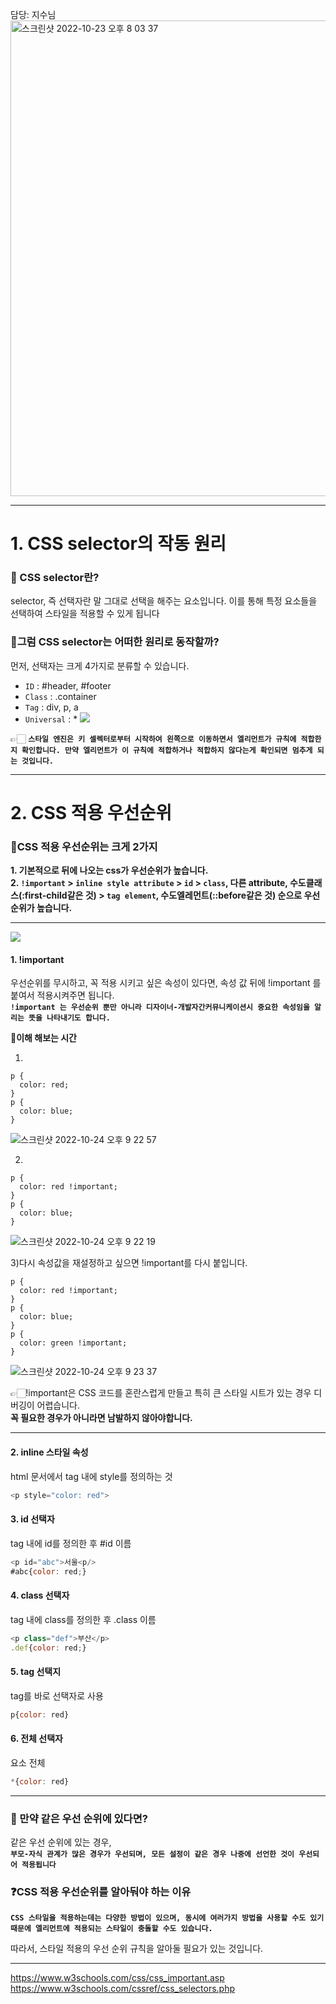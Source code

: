 담당: 지수님
<img width="761" alt="스크린샷 2022-10-23 오후 8 03 37" src="https://user-images.githubusercontent.com/102123710/197388579-d0b49c15-137d-4c56-8722-6114de2438b6.png">

---

# 1. CSS selector의 작동 원리
### 🔎 CSS selector란?
selector, 즉 선택자란 말 그대로 선택을 해주는 요소입니다. 이를 통해 특정 요소들을 선택하여 스타일을 적용할 수 있게 됩니다 
### 📍그럼 CSS selector는 어떠한 원리로 동작할까?
먼저, 선택자는 크게 4가지로 분류할 수 있습니다. 

* `ID` : #header, #footer
* `Class` : .container
* `Tag` : div, p, a
* `Universal` : *
![](https://velog.velcdn.com/images/fejigu/post/31957534-7140-4692-824c-d8d6fa137709/image.png)

👉🏻 **`스타일 엔진은 키 셀렉터로부터 시작하여 왼쪽으로 이동하면서 엘리먼트가 규칙에 적합한지 확인합니다. 만약 엘리먼트가 이 규칙에 적합하거나 적합하지 않다는게 확인되면 멈추게 되는 것입니다.`**

---

# 2. CSS 적용 우선순위


### 📍CSS 적용 우선순위는 크게 2가지
**1. 기본적으로 뒤에 나오는 css가 우선순위가 높습니다.<br>
2. `!important` > `inline style attribute` > `id` > `class`, 다른 attribute, 수도클래스(:first-child같은 것) > `tag element`, 수도엘레먼트(::before같은 것) 순으로 우선순위가 높습니다.<br>**

---

![](https://images.velog.io/images/khsfun0312/post/1dd50153-6f75-4173-9aa9-bd6b7e0a2072/image.png)

#### 1. !important
우선순위를 무시하고, 꼭 적용 시키고 싶은 속성이 있다면, 속성 값 뒤에 !important 를 붙여서 적용시켜주면 됩니다.<br>
**`!important 는 우선순위 뿐만 아니라 디자이너-개발자간커뮤니케이션시 중요한 속성임을 알리는 뜻을 나타내기도 합니다.`**

🔎**이해 해보는 시간**<br>

1)
```
p {
  color: red;
}
p {
  color: blue;
}
```
![스크린샷 2022-10-24 오후 9 22 57](https://user-images.githubusercontent.com/102123710/197524614-ece6d4a5-50d7-43df-baf4-8ce15aaff260.png)


2)
```
p {
  color: red !important;
}
p {
  color: blue;
}
```
![스크린샷 2022-10-24 오후 9 22 19](https://user-images.githubusercontent.com/102123710/197524527-c3290606-12d9-42fe-9941-112726ade3e8.png)


3)다시 속성값을 재설정하고 싶으면 !important를 다시 붙입니다.
```
p {
  color: red !important;
}
p {
  color: blue;
}
p {
  color: green !important;
}
```
![스크린샷 2022-10-24 오후 9 23 37](https://user-images.githubusercontent.com/102123710/197524732-84bd8d4a-4707-4d36-ac16-30679a3b2f07.png)


👉🏻!important은 CSS 코드를 혼란스럽게 만들고 특히 큰 스타일 시트가 있는 경우 디버깅이 어렵습니다.<br>
**꼭 필요한 경우가 아니라면 남발하지 않아야합니다.**

---


#### 2. inline 스타일 속성
html 문서에서 tag 내에 style를 정의하는 것
```javascript
<p style="color: red">
```
#### 3. id 선택자
tag 내에 id를 정의한 후 #id 이름
```javascript
<p id="abc">서울<p/>
#abc{color: red;}
```
#### 4. class 선택자
tag 내에 class를 정의한 후 .class 이름
```javascript
<p class="def">부산</p>
.def{color: red;}
```
#### 5. tag 선택지
tag를 바로 선택자로 사용
```javascript
p{color: red}
```
#### 6. 전체 선택자
요소 전체
```javascript
*{color: red}
```

---

### 🔎 만약 같은 우선 순위에 있다면?
같은 우선 순위에 있는 경우, <br>
**`부모-자식 관계가 많은 경우가 우선되며, 모든 설정이 같은 경우 나중에 선언한 것이 우선되어 적용됩니다`**
### ❓CSS 적용 우선순위를 알아둬야 하는 이유
**`CSS 스타일을 적용하는데는 다양한 방법이 있으며, 동시에 여러가지 방법을 사용할 수도 있기 때문에 엘리먼트에 적용되는 스타일이 충돌할 수도 있습니다.`**<br>

따라서, 스타일 적용의 우선 순위 규칙을 알아둘 필요가 있는 것입니다.


---

https://www.w3schools.com/css/css_important.asp <br>
https://www.w3schools.com/cssref/css_selectors.php
